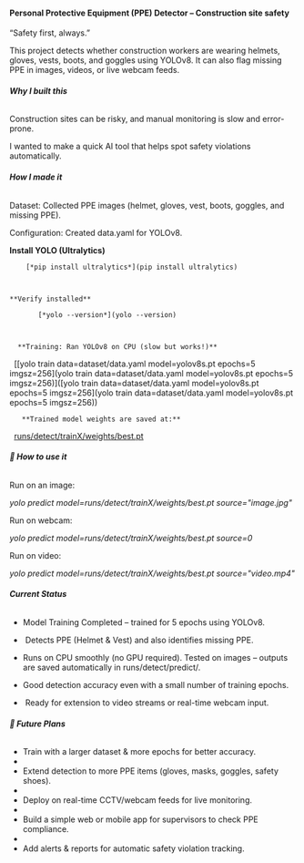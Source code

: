 #### **Personal Protective Equipment (PPE) Detector – Construction site safety**

“Safety first, always.”



This project detects whether construction workers are wearing helmets, gloves, vests, boots, and goggles using YOLOv8. It can also flag missing PPE in images, videos, or live webcam feeds.



######  **Why I built this**



Construction sites can be risky, and manual monitoring is slow and error-prone.

I wanted to make a quick AI tool that helps spot safety violations automatically.



######  **How I made it**



Dataset: Collected PPE images (helmet, gloves, vest, boots, goggles, and missing PPE).



Configuration: Created data.yaml for YOLOv8.



   **Install YOLO (Ultralytics)**

        [*pip install ultralytics*](pip install ultralytics)



    **Verify installed**

           [*yolo --version*](yolo --version)



      **Training: Ran YOLOv8 on CPU (slow but works!)**



&nbsp;       [\[yolo train data=dataset/data.yaml model=yolov8s.pt epochs=5 imgsz=256](yolo train data=dataset/data.yaml model=yolov8s.pt epochs=5 imgsz=256)]([yolo train data=dataset/data.yaml model=yolov8s.pt epochs=5 imgsz=256](yolo train data=dataset/data.yaml model=yolov8s.pt epochs=5 imgsz=256))



       **Trained model weights are saved at:**

&nbsp;      [runs/detect/trainX/weights/best.pt](runs/detect/trainX/weights/best.pt)



###### **🚀 How to use it**



Run on an image:



*yolo predict model=runs/detect/trainX/weights/best.pt source="image.jpg"*





Run on webcam:



*yolo predict model=runs/detect/trainX/weights/best.pt source=0*





Run on video:



*yolo predict model=runs/detect/trainX/weights/best.pt source="video.mp4"*



######  **Current Status**



* Model Training Completed – trained for 5 epochs using YOLOv8.

* &nbsp;Detects PPE (Helmet \& Vest) and also identifies missing PPE.
* Runs on CPU smoothly (no GPU required).
  Tested on images – outputs are saved automatically in runs/detect/predict/.
* Good detection accuracy even with a small number of training epochs.
* &nbsp;Ready for extension to video streams or real-time webcam input.



###### **🌟 Future Plans**



* Train with a larger dataset \& more epochs for better accuracy.
* 
* Extend detection to more PPE items (gloves, masks, goggles, safety shoes).
* 
* Deploy on real-time CCTV/webcam feeds for live monitoring.
* 
* Build a simple web or mobile app for supervisors to check PPE compliance.
* 
* Add alerts \& reports for automatic safety violation tracking.







